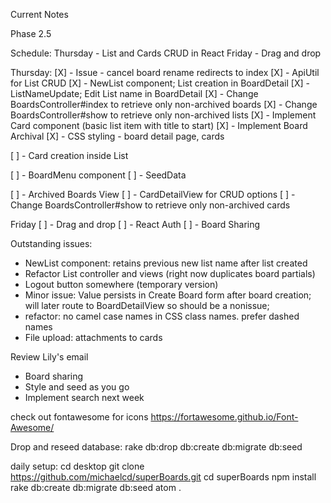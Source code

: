 Current Notes

Phase 2.5

Schedule:
Thursday - List and Cards CRUD in React
Friday - Drag and drop

Thursday:
[X] - Issue - cancel board rename redirects to index
[X] - ApiUtil for List CRUD
[X] - NewList component; List creation in BoardDetail
[X] - ListNameUpdate; Edit List name in BoardDetail
[X] - Change BoardsController#index to retrieve only non-archived boards
[X] - Change BoardsController#show to retrieve only non-archived lists
[X] - Implement Card component (basic list item with title to start)
[X] - Implement Board Archival
[X] - CSS styling - board detail page, cards

[ ] - Card creation inside List

[ ] - BoardMenu component
[ ] - SeedData



[ ] - Archived Boards View
[ ] - CardDetailView for CRUD options
[ ] - Change BoardsController#show to retrieve only non-archived cards

Friday
[ ] - Drag and drop
[ ] - React Auth
[ ] - Board Sharing

Outstanding issues:
- NewList component: retains previous new list name after list created
- Refactor List controller and views (right now duplicates board partials)
- Logout button somewhere (temporary version)
- Minor issue: Value persists in Create Board form after board creation; will later
route to BoardDetailView so should be a nonissue;
- refactor: no camel case names in CSS class names. prefer dashed names
- File upload: attachments to cards

Review Lily's email
- Board sharing
- Style and seed as you go
- Implement search next week

check out fontawesome for icons
https://fortawesome.github.io/Font-Awesome/

Drop and reseed database:
rake db:drop db:create db:migrate db:seed

daily setup:
cd desktop
git clone https://github.com/michaelcd/superBoards.git
cd superBoards
npm install
rake db:create db:migrate db:seed
atom .
